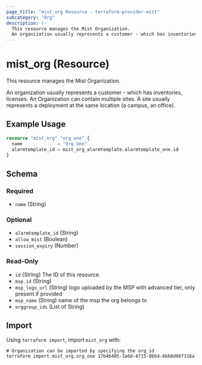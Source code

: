 ```yaml
---
page_title: "mist_org Resource - terraform-provider-mist"
subcategory: "Org"
description: |-
  This resource manages the Mist Organization.
  An organization usually represents a customer - which has inventories, licenses. An Organization can contain multiple sites. A site usually represents a deployment at the same location (a campus, an office).
---
```


# mist_org (Resource)

This resource manages the Mist Organization.

An organization usually represents a customer - which has inventories, licenses. An Organization can contain multiple sites. A site usually represents a deployment at the same location (a campus, an office).


## Example Usage

```terraform
resource "mist_org" "org_one" {
  name             = "Org One"
  alarmtemplate_id = mist_org_alarmtemplate.alarmtemplate_one.id
}
```

<!-- schema generated by tfplugindocs -->
## Schema

### Required

- `name` (String)

### Optional

- `alarmtemplate_id` (String)
- `allow_mist` (Boolean)
- `session_expiry` (Number)

### Read-Only

- `id` (String) The ID of this resource.
- `msp_id` (String)
- `msp_logo_url` (String) logo uploaded by the MSP with advanced tier, only present if provided
- `msp_name` (String) name of the msp the org belongs to
- `orggroup_ids` (List of String)



## Import
Using `terraform import`, import `mist_org` with:
```shell
# Organization can be imported by specifying the org_id
terraform import mist_org.org_one 17b46405-3a6d-4715-8bb4-6bb6d06f316a
```